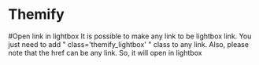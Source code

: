 # Themify

#Open link in lightbox
It is possible to make any link to be lightbox link. You just need to add " class='themify_lightbox' " class to any link.  Also, please note that the href can be any link.  So, it will open in lightbox
